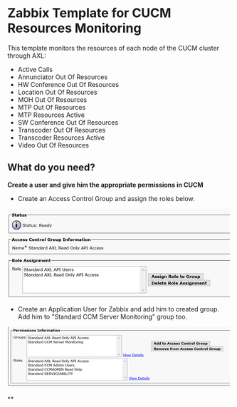 # Zabbix Template for CUCM Resources Monitoring

This template monitors the resources of each node of the CUCM cluster through AXL:

* Active Calls
* Annunciator Out Of Resources
* HW Conference Out Of Resources
* Location Out Of Resources
* MOH Out Of Resources
* MTP Out Of Resources
* MTP Resources Active
* SW Conference Out Of Resources
* Transcoder Out Of Resources
* Transcoder Resources Active
* Video Out Of Resources

## What do you need?

**Create a user and give him the appropriate permissions in CUCM**

* Create an Access Control Group and assign the roles below.

![Access Control Group](images/Create_Access_Group.PNG "Access Control Group") 

* Create an Application User for Zabbix and add him to created group. Add him to "Standard CCM Server Monitoring" group too.

![Application User](images/App_User_Permissions.PNG "Application User") 

**